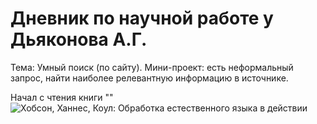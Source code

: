 # Дневник по научной работе у Дьяконова А.Г.

Тема: Умный поиск (по сайту). Мини-проект: есть неформальный запрос, найти наиболее релевантную информацию в источнике.

Начал с чтения книги ""
![Хобсон, Ханнес, Коул: Обработка естественного языка в действии](https://github.com/Alexey-Borisov/3_course_diary/tree/main/source/nlp_book.jpg?raw=false)
